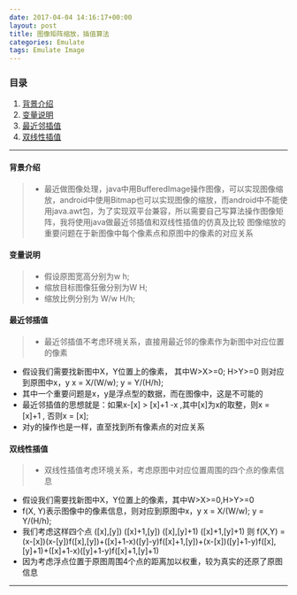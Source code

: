 ```yaml
---
date: 2017-04-04 14:16:17+00:00
layout: post
title: 图像矩阵缩放，插值算法
categories: Emulate
tags: Emulate Image
---
```


### 目录
1. [背景介绍](#item1)
2. [变量说明](#item2)
3. [最近邻插值](#item3)
4. [双线性插值](#item4)

---
#### <span id="item1">背景介绍</span>
> * 最近做图像处理，java中用BufferedImage操作图像，可以实现图像缩放，android中使用Bitmap也可以实现图像的缩放，而android中不能使用java.awt包，为了实现双平台兼容，所以需要自己写算法操作图像矩阵，我将使用java做最近邻插值和双线性插值的仿真及比较
图像缩放的重要问题在于新图像中每个像素点和原图中的像素的对应关系

#### <span id="item2">变量说明</span>
> * 假设原图宽高分别为w h;
> * 缩放目标图像狂傲分别为W H;
> * 缩放比例分别为 W/w  H/h;

#### <span id="item3">最近邻插值</span>
> * 最近邻插值不考虑环境关系，直接用最近邻的像素作为新图中对应位置的像素
* 假设我们需要找新图中X，Y位置上的像素，
其中W>X>=0; H>Y>=0
则对应到原图中x，y
x = X/(W/w);
y = Y/(H/h);
* 其中一个重要问题是x，y是浮点型的数据，而在图像中，这是不可能的
* 最近邻插值的思想就是：如果x-[x] > [x]+1 -x  ,其中[x]为x的取整，则x = [x]+1 ,  否则x = [x];
* 对y的操作也是一样，直至找到所有像素点的对应关系

#### <span id="item4">双线性插值</span>
> * 双线性插值考虑环境关系，考虑原图中对应位置周围的四个点的像素信息
* 假设我们需要找新图中X，Y位置上的像素，其中W>X>=0,H>Y>=0
* f(X, Y)表示图像中的像素信息，则对应到原图中x，y
    x = X/(W/w);
    y = Y/(H/h);
* 我们考虑这样四个点
    ([x],[y])    ([x]+1,[y])
    ([x],[y]+1)  ([x]+1,[y]+1)
则
    f(X,Y) = (x-[x])(x-[y])f([x],[y])+([x]+1-x)([y]-y)f([x]+1,[y])+(x-[x])([y]+1-y)f([x],[y]+1)+([x]+1-x)([y]+1-y)f([x]+1,[y]+1)
* 因为考虑浮点位置于原图周围4个点的距离加以权重，较为真实的还原了原图信息

---